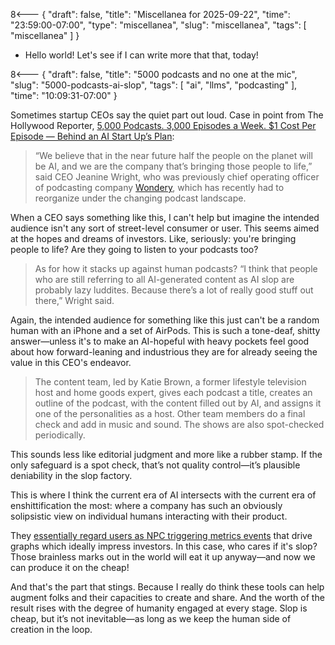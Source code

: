 8<--- { "draft": false, "title": "Miscellanea for 2025-09-22", "time": "23:59:00-07:00", "type": "miscellanea", "slug": "miscellanea", "tags": [ "miscellanea" ] }

- Hello world! Let's see if I can write more that that, today!

8<--- { "draft": false, "title": "5000 podcasts and no one at the mic", "slug": "5000-podcasts-ai-slop", "tags": [ "ai", "llms", "podcasting" ], "time": "10:09:31-07:00" }

Sometimes startup CEOs say the quiet part out loud. Case in point from The Hollywood Reporter, [5,000 Podcasts. 3,000 Episodes a Week. $1 Cost Per Episode — Behind an AI Start Up’s Plan](https://www.hollywoodreporter.com/business/digital/ai-podcast-start-up-plan-shows-1236361367/):

> “We believe that in the near future half the people on the planet will be AI, and we are the company that’s bringing those people to life,” said CEO Jeanine Wright, who was previously chief operating officer of podcasting company [Wondery](https://www.hollywoodreporter.com/business/digital/amazon-wondery-podcast-studio-ceo-jen-sargent-1236336750/), which has recently had to reorganize under the changing podcast landscape.

When a CEO says something like this, I can't help but imagine the intended audience isn't any sort of street-level consumer or user. This seems aimed at the hopes and dreams of investors. Like, seriously: you're bringing people to life? Are they going to listen to your podcasts too?

>  As for how it stacks up against human podcasts? “I think that people who are still referring to all AI-generated content as AI slop are probably lazy luddites. Because there’s a lot of really good stuff out there,” Wright said. 

Again, the intended audience for something like this just can't be a random human with an iPhone and a set of AirPods. This is such a tone-deaf, shitty answer—unless it's to make an AI-hopeful with heavy pockets feel good about how forward-leaning and industrious they are for already seeing the value in this CEO's endeavor.

> The content team, led by Katie Brown, a former lifestyle television host and home goods expert, gives each podcast a title, creates an outline of the podcast, with the content filled out by AI, and assigns it one of the personalities as a host. Other team members do a final check and add in music and sound. The shows are also spot-checked periodically.

This sounds less like editorial judgment and more like a rubber stamp. If the only safeguard is a spot check, that’s not quality control—it’s plausible deniability in the slop factory.

This is where I think the current era of AI intersects with the current era of enshittification the most: where a company has such an obviously solipsistic view on individual humans interacting with their product.

They [essentially regard users as NPC triggering metrics events](https://blog.lmorchard.com/2025/05/27/only-metrics-care/index.html) that drive graphs which ideally impress investors. In this case, who cares if it's slop? Those brainless marks out in the world will eat it up anyway—and now we can produce it on the cheap!

And that's the part that stings. Because I really do think these tools can help augment folks and their capacities to create and share. And the worth of the result rises with the degree of humanity engaged at every stage. Slop is cheap, but it’s not inevitable—as long as we keep the human side of creation in the loop.
